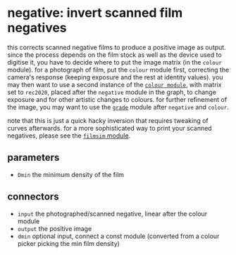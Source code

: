 # negative: invert scanned film negatives

this corrects scanned negative films to produce a positive image as output.
since the process depends on the film stock as well as the device used to
digitise it, you have to decide where to put the image matrix (in the `colour`
module). for a photograph of film, put the `colour` module first, correcting
the camera's response (keeping exposure and the rest at identity values). you
may then want to use a second instance of the [`colour module`](../colour/readme.md),
with matrix set to `rec2020`, placed after the `negative` module in the graph,
to change exposure and for other artistic changes to colours. for further
refinement of the image, you may want to use the [`grade`](../grade/readme.md)
module after `negative` and `colour`.

note that this is just a quick hacky inversion that requires tweaking of curves
afterwards. for a more sophisticated way to print your scanned negatives, please
see the [`filmsim` module](../filmsim/readme.md).

## parameters

* `Dmin` the minimum density of the film

## connectors

* `input` the photographed/scanned negative, linear after the colour module
* `output` the positive image
* `dmin` optional input, connect a const module (converted from a colour picker picking the min film density) 
